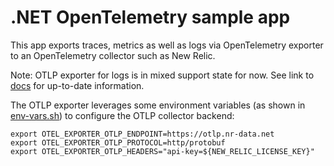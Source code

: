 # .NET OpenTelemetry sample app

This app exports traces, metrics as well as logs via OpenTelemetry exporter to an OpenTelemetry collector such as New Relic.

Note: OTLP exporter for logs is in mixed support state for now. See link to [docs](https://opentelemetry.io/docs/instrumentation/net/) for up-to-date information.

The OTLP exporter leverages some environment variables (as shown in [env-vars.sh](/env-vars.sh)) to configure the OTLP collector backend:

```shell
export OTEL_EXPORTER_OTLP_ENDPOINT=https://otlp.nr-data.net
export OTEL_EXPORTER_OTLP_PROTOCOL=http/protobuf
export OTEL_EXPORTER_OTLP_HEADERS="api-key=${NEW_RELIC_LICENSE_KEY}"
```
